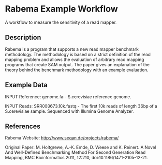Rabema Example Workflow
=======================

A workflow to measure the sensitivity of a read mapper.

Description
-----------

Rabema is a program that supports a new read mapper benchmark methodology. The methodology is based on a strict definition of the read mapping problem and allows the evaluation of arbitrary read mapping programs that create SAM output.
The paper gives an explanation of the theory behind the benchmark methodology with an example evaluation.


Example Data
------------

INPUT Reference:
  genome.fa - S.cerevisiae reference genome.

INPUT Reads:
  SRR003673.10k.fastq - The first 10k reads of length 36bp of a S.cerevisiae sample. Sequenced with Illumina Genome Analyzer.


References
----------

Rabema Website:
  http://www.seqan.de/projects/rabema/

Original Paper:
  M. Holtgrewe, A.-K. Emde, D. Weese and K. Reinert. A Novel And Well-Defined Benchmarking Method For Second Generation Read Mapping, BMC Bioinformatics 2011, 12:210, doi:10.1186/1471-2105-12-21.
